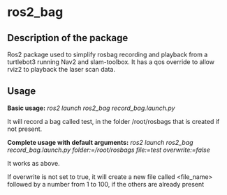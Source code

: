 # ros2_bag
## Description of the package
Ros2 package used to simplify rosbag recording and playback from a turtlebot3 running Nav2 and slam-toolbox. It has a qos override to allow rviz2 to playback the laser scan data.

## Usage
**Basic usage:** *ros2 launch ros2_bag record_bag.launch.py*

It will record a bag called test, in the folder /root/rosbags that is created if not present.

**Complete usage with default arguments:** *ros2 launch ros2_bag record_bag.launch.py folder:=/root/rosbags file:=test overwrite:=false*

It works as above.

If overwrite is not set to true, it will create a new file called <file_name> followed by a number from 1 to 100, if the others are already present
